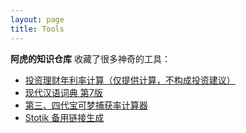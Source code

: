 ```yaml
---
layout: page
title: Tools
---
```


**阿虎的知识仓库** 收藏了很多神奇的工具：

* [投资理财年利率计算（仅提供计算，不构成投资建议）](/fund)
* [现代汉语词典 第7版](/dict)
* [第三、四代宝可梦捕获率计算器](/poke)
* [Stotik 备用链接生成](/vpn)